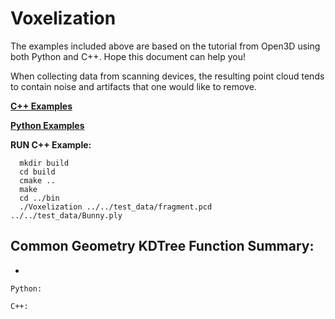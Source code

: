# Voxelization
The examples included above are based on the tutorial from Open3D using both Python and C++. Hope this document can help you! 

When collecting data from scanning devices, the resulting point cloud tends to contain noise and artifacts that one would like to remove.

[**C++ Examples**]()

[**Python Examples**]()

**RUN C++ Example:** 
```
  mkdir build
  cd build
  cmake ..
  make
  cd ../bin
  ./Voxelization ../../test_data/fragment.pcd ../../test_data/Bunny.ply
```

## Common Geometry KDTree Function Summary:
  - 
  ```
  Python: 

  C++: 
  ```